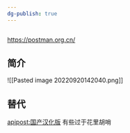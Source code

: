 ```yaml
---
dg-publish: true
---
```

```toc
```
https://postman.org.cn/
## 简介

![[Pasted image 20220920142040.png]]


## 替代
[apipost:国产汉化版](https://www.apipost.cn/?utm_source=10040&qhclickid=9fde0e3be0ff2f15)
有些过于花里胡哨